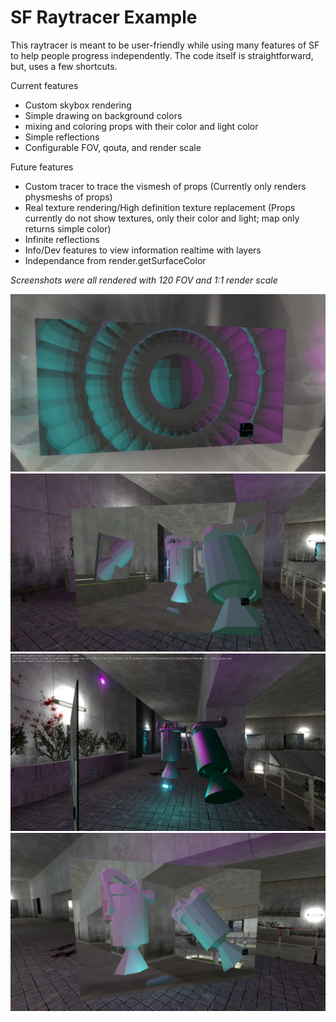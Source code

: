 # SF Raytracer Example
This raytracer is meant to be user-friendly while using many features of SF to help people progress independently. The code itself is straightforward, but, uses a few shortcuts. 

Current features
* Custom skybox rendering
* Simple drawing on background colors
* mixing and coloring props with their color and light color
* Simple reflections
* Configurable FOV, qouta, and render scale

Future features
* Custom tracer to trace the vismesh of props (Currently only renders physmeshs of props)
* Real texture rendering/High definition texture replacement (Props currently do not show textures, only their color and light; map only returns simple color)
* Infinite reflections
* Info/Dev features to view information realtime with layers
* Independance from render.getSurfaceColor
  
*Screenshots were all rendered with 120 FOV and 1:1 render scale*

![](https://github.com/Elias-bff/Elias.github.io/blob/main/packaging/Screenshot%202023-09-21%20164901.png?raw=true)
![](https://github.com/Elias-bff/Elias.github.io/blob/main/packaging/Screenshot%202023-09-19%20224734.png?raw=true)
![](https://github.com/Elias-bff/Elias.github.io/blob/main/packaging/Screenshot%202023-09-19%20224508.png?raw=true)
![](https://github.com/Elias-bff/Elias.github.io/blob/main/packaging/Screenshot%202023-09-19%20224352.png?raw=true)

